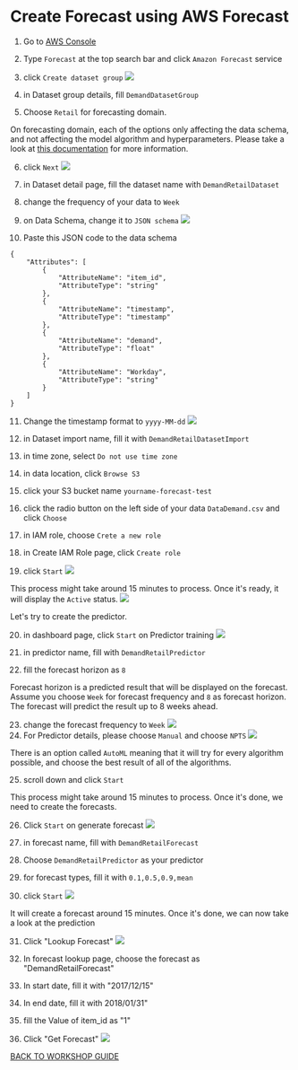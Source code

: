 # Create Forecast using AWS Forecast

1. Go to [AWS Console](https://ap-southeast-1.console.aws.amazon.com/console/home?region=ap-southeast-1)
2. Type `Forecast` at the top search bar and click `Amazon Forecast` service
3. click `Create dataset group`
    ![](../images/Forecast/3.png)

4. in Dataset group details, fill `DemandDatasetGroup`
5. Choose `Retail` for forecasting domain.

On forecasting domain, each of the options only affecting the data schema, and not affecting the model algorithm and hyperparameters. Please take a look at [this documentation](https://docs.aws.amazon.com/forecast/latest/dg/howitworks-domains-ds-types.html) for more information.

6. click `Next`
    ![](../images/Forecast/6.png)

7. in Dataset detail page, fill the dataset name with `DemandRetailDataset`
8. change the frequency of your data to `Week`
9. on Data Schema, change it to `JSON schema`
    ![](../images/Forecast/9.png)

10. Paste this JSON code to the data schema

```
{
	"Attributes": [
		{
			"AttributeName": "item_id",
			"AttributeType": "string"
		},
		{
			"AttributeName": "timestamp",
			"AttributeType": "timestamp"
		},
		{
			"AttributeName": "demand",
			"AttributeType": "float"
		},
		{
			"AttributeName": "Workday",
			"AttributeType": "string"
		}
	]
}
```

11. Change the timestamp format to `yyyy-MM-dd`
    ![](../images/Forecast/11.png)

12. in Dataset import name, fill it with `DemandRetailDatasetImport`
13. in time zone, select `Do not use time zone`
14. in data location, click `Browse S3`
15. click your S3 bucket name `yourname-forecast-test`
16. click the radio button on the left side of your data `DataDemand.csv` and click `Choose`
17. in IAM role, choose `Crete a new role`
18. in Create IAM Role page, click `Create role`
19. click `Start`
    ![](../images/Forecast/19.png)

This process might take around 15 minutes to process.
Once it's ready, it will display the `Active` status.
    ![](../images/Forecast/19-2.png)

Let's try to create the predictor.

20. in dashboard page, click `Start` on Predictor training
    ![](../images/Forecast/20.png)

21. in predictor name, fill with `DemandRetailPredictor`
22. fill the forecast horizon as `8`

Forecast horizon is a predicted result that will be displayed on the forecast. Assume you choose `Week` for forecast frequency and `8` as forecast horizon. The forecast will predict the result up to 8 weeks ahead.

23. change the forecast frequency to `Week`
    ![](../images/Forecast/23.png)
24. For Predictor details, please choose `Manual` and choose `NPTS`
    ![](../images/Forecast/24.png)

There is an option called `AutoML` meaning that it will try for every algorithm possible, and choose the best result of all of the algorithms.

25. scroll down and click `Start`

This process might take around 15 minutes to process.
Once it's done, we need to create the forecasts.

26. Click `Start` on generate forecast
    ![](../images/Forecast/26.png)

27. in forecast name, fill with `DemandRetailForecast`
28. Choose `DemandRetailPredictor` as your predictor
29. for forecast types, fill it with `0.1,0.5,0.9,mean`
30. click `Start`
    ![](../images/Forecast/30.png)

It will create a forecast around 15 minutes.
Once it's done, we can now take a look at the prediction

31. Click "Lookup Forecast"
    ![](../images/Forecast/31.png)

32. In forecast lookup page, choose the forecast as "DemandRetailForecast"
33. In start date, fill it with "2017/12/15"
34. In end date, fill it with 2018/01/31"
35. fill the Value of item_id as "1"
36. Click "Get Forecast"
    ![](../images/Forecast/36.png)
    

[BACK TO WORKSHOP GUIDE](../README.md)